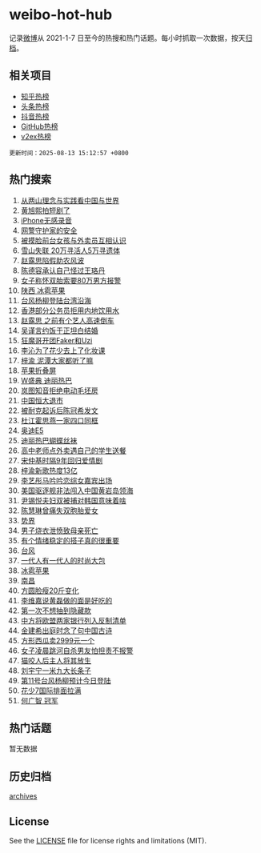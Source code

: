 # weibo-hot-hub

记录[微博](https://www.weibo.com)从 2021-1-7 日至今的热搜和热门话题。每小时抓取一次数据，按天[归档](archives)。

## 相关项目

- [知乎热榜](https://github.com/lonnyzhang423/zhihu-hot-hub)
- [头条热榜](https://github.com/lonnyzhang423/toutiao-hot-hub)
- [抖音热榜](https://github.com/lonnyzhang423/douyin-hot-hub)
- [GitHub热榜](https://github.com/lonnyzhang423/github-hot-hub)
- [v2ex热榜](https://github.com/lonnyzhang423/v2ex-hot-hub)


`更新时间：2025-08-13 15:12:57 +0800`

## 热门搜索

1. [从两山理念与实践看中国与世界](https://m.weibo.cn/search?containerid=100103type%3D1%26t%3D10%26q%3D%23%E4%BB%8E%E4%B8%A4%E5%B1%B1%E7%90%86%E5%BF%B5%E4%B8%8E%E5%AE%9E%E8%B7%B5%E7%9C%8B%E4%B8%AD%E5%9B%BD%E4%B8%8E%E4%B8%96%E7%95%8C%23&stream_entry_id=51&isnewpage=1&extparam=seat%3D1%26stream_entry_id%3D51%26c_type%3D51%26pos%3D0%26cate%3D10103%26filter_type%3Drealtimehot%26q%3D%2523%25E4%25BB%258E%25E4%25B8%25A4%25E5%25B1%25B1%25E7%2590%2586%25E5%25BF%25B5%25E4%25B8%258E%25E5%25AE%259E%25E8%25B7%25B5%25E7%259C%258B%25E4%25B8%25AD%25E5%259B%25BD%25E4%25B8%258E%25E4%25B8%2596%25E7%2595%258C%2523%26dgr%3D0%26display_time%3D1755069176%26pre_seqid%3D17550691763430542055106)
1. [黄旭熙拍短剧了](https://m.weibo.cn/search?containerid=100103type%3D1%26t%3D10%26q%3D%23%E9%BB%84%E6%97%AD%E7%86%99%E6%8B%8D%E7%9F%AD%E5%89%A7%E4%BA%86%23&stream_entry_id=31&isnewpage=1&extparam=seat%3D1%26stream_entry_id%3D31%26lcate%3D5001%26q%3D%2523%25E9%25BB%2584%25E6%2597%25AD%25E7%2586%2599%25E6%258B%258D%25E7%259F%25AD%25E5%2589%25A7%25E4%25BA%2586%2523%26realpos%3D1%26band_rank%3D1%26c_type%3D31%26pos%3D0%26cate%3D5001%26filter_type%3Drealtimehot%26flag%3D2%26dgr%3D0%26display_time%3D1755069176%26pre_seqid%3D17550691763430542055106)
1. [iPhone无感录音](https://m.weibo.cn/search?containerid=100103type%3D1%26t%3D10%26q%3DiPhone%E6%97%A0%E6%84%9F%E5%BD%95%E9%9F%B3&stream_entry_id=31&isnewpage=1&extparam=seat%3D1%26stream_entry_id%3D31%26lcate%3D5001%26q%3DiPhone%25E6%2597%25A0%25E6%2584%259F%25E5%25BD%2595%25E9%259F%25B3%26realpos%3D2%26band_rank%3D2%26c_type%3D31%26pos%3D1%26cate%3D5001%26filter_type%3Drealtimehot%26flag%3D0%26dgr%3D0%26display_time%3D1755069176%26pre_seqid%3D17550691763430542055106)
1. [网警守护家的安全](https://m.weibo.cn/search?containerid=100103type%3D1%26t%3D10%26q%3D%23%E7%BD%91%E8%AD%A6%E5%AE%88%E6%8A%A4%E5%AE%B6%E7%9A%84%E5%AE%89%E5%85%A8%23&stream_entry_id=31&isnewpage=1&extparam=seat%3D1%26stream_entry_id%3D31%26lcate%3D5001%26q%3D%2523%25E7%25BD%2591%25E8%25AD%25A6%25E5%25AE%2588%25E6%258A%25A4%25E5%25AE%25B6%25E7%259A%2584%25E5%25AE%2589%25E5%2585%25A8%2523%26realpos%3D3%26band_rank%3D3%26c_type%3D31%26pos%3D2%26cate%3D5001%26filter_type%3Drealtimehot%26flag%3D1%26dgr%3D0%26display_time%3D1755069176%26pre_seqid%3D17550691763430542055106)
1. [被摸脸前台女孩与外卖员互相认识](https://m.weibo.cn/search?containerid=100103type%3D1%26t%3D10%26q%3D%23%E8%A2%AB%E6%91%B8%E8%84%B8%E5%89%8D%E5%8F%B0%E5%A5%B3%E5%AD%A9%E4%B8%8E%E5%A4%96%E5%8D%96%E5%91%98%E4%BA%92%E7%9B%B8%E8%AE%A4%E8%AF%86%23&stream_entry_id=31&isnewpage=1&extparam=seat%3D1%26stream_entry_id%3D31%26lcate%3D5001%26q%3D%2523%25E8%25A2%25AB%25E6%2591%25B8%25E8%2584%25B8%25E5%2589%258D%25E5%258F%25B0%25E5%25A5%25B3%25E5%25AD%25A9%25E4%25B8%258E%25E5%25A4%2596%25E5%258D%2596%25E5%2591%2598%25E4%25BA%2592%25E7%259B%25B8%25E8%25AE%25A4%25E8%25AF%2586%2523%26realpos%3D4%26band_rank%3D4%26c_type%3D31%26pos%3D3%26cate%3D5001%26filter_type%3Drealtimehot%26flag%3D1%26dgr%3D0%26display_time%3D1755069176%26pre_seqid%3D17550691763430542055106)
1. [雪山失联 20万寻活人5万寻遗体](https://m.weibo.cn/search?containerid=100103type%3D1%26t%3D10%26q%3D%E9%9B%AA%E5%B1%B1%E5%A4%B1%E8%81%94+20%E4%B8%87%E5%AF%BB%E6%B4%BB%E4%BA%BA5%E4%B8%87%E5%AF%BB%E9%81%97%E4%BD%93&stream_entry_id=31&isnewpage=1&extparam=seat%3D1%26stream_entry_id%3D31%26lcate%3D5001%26q%3D%25E9%259B%25AA%25E5%25B1%25B1%25E5%25A4%25B1%25E8%2581%2594%252020%25E4%25B8%2587%25E5%25AF%25BB%25E6%25B4%25BB%25E4%25BA%25BA5%25E4%25B8%2587%25E5%25AF%25BB%25E9%2581%2597%25E4%25BD%2593%26realpos%3D5%26band_rank%3D5%26c_type%3D31%26pos%3D4%26cate%3D5001%26filter_type%3Drealtimehot%26flag%3D0%26dgr%3D0%26display_time%3D1755069176%26pre_seqid%3D17550691763430542055106)
1. [赵露思陷假助农风波](https://m.weibo.cn/search?containerid=100103type%3D1%26t%3D10%26q%3D%23%E8%B5%B5%E9%9C%B2%E6%80%9D%E9%99%B7%E5%81%87%E5%8A%A9%E5%86%9C%E9%A3%8E%E6%B3%A2%23&stream_entry_id=31&isnewpage=1&extparam=seat%3D1%26stream_entry_id%3D31%26lcate%3D5001%26q%3D%2523%25E8%25B5%25B5%25E9%259C%25B2%25E6%2580%259D%25E9%2599%25B7%25E5%2581%2587%25E5%258A%25A9%25E5%2586%259C%25E9%25A3%258E%25E6%25B3%25A2%2523%26realpos%3D6%26band_rank%3D6%26c_type%3D31%26pos%3D5%26cate%3D5001%26filter_type%3Drealtimehot%26flag%3D2%26dgr%3D0%26display_time%3D1755069176%26pre_seqid%3D17550691763430542055106)
1. [陈德容承认自己怪过王珞丹](https://m.weibo.cn/search?containerid=100103type%3D1%26t%3D10%26q%3D%E9%99%88%E5%BE%B7%E5%AE%B9%E6%89%BF%E8%AE%A4%E8%87%AA%E5%B7%B1%E6%80%AA%E8%BF%87%E7%8E%8B%E7%8F%9E%E4%B8%B9&stream_entry_id=31&isnewpage=1&extparam=seat%3D1%26stream_entry_id%3D31%26lcate%3D5001%26q%3D%25E9%2599%2588%25E5%25BE%25B7%25E5%25AE%25B9%25E6%2589%25BF%25E8%25AE%25A4%25E8%2587%25AA%25E5%25B7%25B1%25E6%2580%25AA%25E8%25BF%2587%25E7%258E%258B%25E7%258F%259E%25E4%25B8%25B9%26realpos%3D7%26band_rank%3D7%26c_type%3D31%26pos%3D6%26cate%3D5001%26filter_type%3Drealtimehot%26flag%3D1%26dgr%3D0%26display_time%3D1755069176%26pre_seqid%3D17550691763430542055106)
1. [女子称怀双胎索要80万男方报警](https://m.weibo.cn/search?containerid=100103type%3D1%26t%3D10%26q%3D%23%E5%A5%B3%E5%AD%90%E7%A7%B0%E6%80%80%E5%8F%8C%E8%83%8E%E7%B4%A2%E8%A6%8180%E4%B8%87%E7%94%B7%E6%96%B9%E6%8A%A5%E8%AD%A6%23&stream_entry_id=31&isnewpage=1&extparam=seat%3D1%26stream_entry_id%3D31%26lcate%3D5001%26q%3D%2523%25E5%25A5%25B3%25E5%25AD%2590%25E7%25A7%25B0%25E6%2580%2580%25E5%258F%258C%25E8%2583%258E%25E7%25B4%25A2%25E8%25A6%258180%25E4%25B8%2587%25E7%2594%25B7%25E6%2596%25B9%25E6%258A%25A5%25E8%25AD%25A6%2523%26realpos%3D8%26band_rank%3D8%26c_type%3D31%26pos%3D7%26cate%3D5001%26filter_type%3Drealtimehot%26flag%3D0%26dgr%3D0%26display_time%3D1755069176%26pre_seqid%3D17550691763430542055106)
1. [陕西 冰雹苹果](https://m.weibo.cn/search?containerid=100103type%3D1%26t%3D10%26q%3D%E9%99%95%E8%A5%BF+%E5%86%B0%E9%9B%B9%E8%8B%B9%E6%9E%9C&stream_entry_id=31&isnewpage=1&extparam=seat%3D1%26stream_entry_id%3D31%26lcate%3D5001%26q%3D%25E9%2599%2595%25E8%25A5%25BF%2520%25E5%2586%25B0%25E9%259B%25B9%25E8%258B%25B9%25E6%259E%259C%26realpos%3D9%26band_rank%3D9%26c_type%3D31%26pos%3D8%26cate%3D5001%26filter_type%3Drealtimehot%26flag%3D1%26dgr%3D0%26display_time%3D1755069176%26pre_seqid%3D17550691763430542055106)
1. [台风杨柳登陆台湾沿海](https://m.weibo.cn/search?containerid=100103type%3D1%26t%3D10%26q%3D%23%E5%8F%B0%E9%A3%8E%E6%9D%A8%E6%9F%B3%E7%99%BB%E9%99%86%E5%8F%B0%E6%B9%BE%E6%B2%BF%E6%B5%B7%23&stream_entry_id=31&isnewpage=1&extparam=seat%3D1%26stream_entry_id%3D31%26lcate%3D5001%26q%3D%2523%25E5%258F%25B0%25E9%25A3%258E%25E6%259D%25A8%25E6%259F%25B3%25E7%2599%25BB%25E9%2599%2586%25E5%258F%25B0%25E6%25B9%25BE%25E6%25B2%25BF%25E6%25B5%25B7%2523%26realpos%3D10%26band_rank%3D10%26c_type%3D31%26pos%3D9%26cate%3D5001%26filter_type%3Drealtimehot%26flag%3D1%26dgr%3D0%26display_time%3D1755069176%26pre_seqid%3D17550691763430542055106)
1. [香港部分公务员拒用内地饮用水](https://m.weibo.cn/search?containerid=100103type%3D1%26t%3D10%26q%3D%E9%A6%99%E6%B8%AF%E9%83%A8%E5%88%86%E5%85%AC%E5%8A%A1%E5%91%98%E6%8B%92%E7%94%A8%E5%86%85%E5%9C%B0%E9%A5%AE%E7%94%A8%E6%B0%B4&stream_entry_id=31&isnewpage=1&extparam=seat%3D1%26stream_entry_id%3D31%26lcate%3D5001%26q%3D%25E9%25A6%2599%25E6%25B8%25AF%25E9%2583%25A8%25E5%2588%2586%25E5%2585%25AC%25E5%258A%25A1%25E5%2591%2598%25E6%258B%2592%25E7%2594%25A8%25E5%2586%2585%25E5%259C%25B0%25E9%25A5%25AE%25E7%2594%25A8%25E6%25B0%25B4%26realpos%3D11%26band_rank%3D11%26c_type%3D31%26pos%3D10%26cate%3D5001%26filter_type%3Drealtimehot%26flag%3D1%26dgr%3D0%26display_time%3D1755069176%26pre_seqid%3D17550691763430542055106)
1. [赵露思 之前有个艺人高速倒车](https://m.weibo.cn/search?containerid=100103type%3D1%26t%3D10%26q%3D%E8%B5%B5%E9%9C%B2%E6%80%9D+%E4%B9%8B%E5%89%8D%E6%9C%89%E4%B8%AA%E8%89%BA%E4%BA%BA%E9%AB%98%E9%80%9F%E5%80%92%E8%BD%A6&stream_entry_id=31&isnewpage=1&extparam=seat%3D1%26stream_entry_id%3D31%26lcate%3D5001%26q%3D%25E8%25B5%25B5%25E9%259C%25B2%25E6%2580%259D%2520%25E4%25B9%258B%25E5%2589%258D%25E6%259C%2589%25E4%25B8%25AA%25E8%2589%25BA%25E4%25BA%25BA%25E9%25AB%2598%25E9%2580%259F%25E5%2580%2592%25E8%25BD%25A6%26realpos%3D12%26band_rank%3D12%26c_type%3D31%26pos%3D11%26cate%3D5001%26filter_type%3Drealtimehot%26flag%3D2%26dgr%3D0%26display_time%3D1755069176%26pre_seqid%3D17550691763430542055106)
1. [吴谨言约饭于正坦白结婚](https://m.weibo.cn/search?containerid=100103type%3D1%26t%3D10%26q%3D%E5%90%B4%E8%B0%A8%E8%A8%80%E7%BA%A6%E9%A5%AD%E4%BA%8E%E6%AD%A3%E5%9D%A6%E7%99%BD%E7%BB%93%E5%A9%9A&stream_entry_id=31&isnewpage=1&extparam=seat%3D1%26stream_entry_id%3D31%26lcate%3D5001%26q%3D%25E5%2590%25B4%25E8%25B0%25A8%25E8%25A8%2580%25E7%25BA%25A6%25E9%25A5%25AD%25E4%25BA%258E%25E6%25AD%25A3%25E5%259D%25A6%25E7%2599%25BD%25E7%25BB%2593%25E5%25A9%259A%26realpos%3D13%26band_rank%3D13%26c_type%3D31%26pos%3D12%26cate%3D5001%26filter_type%3Drealtimehot%26flag%3D2%26dgr%3D0%26display_time%3D1755069176%26pre_seqid%3D17550691763430542055106)
1. [狂魔哥开团Faker和Uzi](https://m.weibo.cn/search?containerid=100103type%3D1%26t%3D10%26q%3D%23%E7%8B%82%E9%AD%94%E5%93%A5%E5%BC%80%E5%9B%A2Faker%E5%92%8CUzi%23&stream_entry_id=31&isnewpage=1&extparam=seat%3D1%26stream_entry_id%3D31%26lcate%3D5001%26q%3D%2523%25E7%258B%2582%25E9%25AD%2594%25E5%2593%25A5%25E5%25BC%2580%25E5%259B%25A2Faker%25E5%2592%258CUzi%2523%26realpos%3D14%26band_rank%3D14%26c_type%3D31%26pos%3D13%26cate%3D5001%26filter_type%3Drealtimehot%26flag%3D1%26dgr%3D0%26display_time%3D1755069176%26pre_seqid%3D17550691763430542055106)
1. [李沁为了花少去上了化妆课](https://m.weibo.cn/search?containerid=100103type%3D1%26t%3D10%26q%3D%23%E6%9D%8E%E6%B2%81%E4%B8%BA%E4%BA%86%E8%8A%B1%E5%B0%91%E5%8E%BB%E4%B8%8A%E4%BA%86%E5%8C%96%E5%A6%86%E8%AF%BE%23&stream_entry_id=31&isnewpage=1&extparam=seat%3D1%26stream_entry_id%3D31%26lcate%3D5001%26q%3D%2523%25E6%259D%258E%25E6%25B2%2581%25E4%25B8%25BA%25E4%25BA%2586%25E8%258A%25B1%25E5%25B0%2591%25E5%258E%25BB%25E4%25B8%258A%25E4%25BA%2586%25E5%258C%2596%25E5%25A6%2586%25E8%25AF%25BE%2523%26realpos%3D15%26band_rank%3D15%26c_type%3D31%26pos%3D14%26cate%3D5001%26filter_type%3Drealtimehot%26flag%3D0%26dgr%3D0%26display_time%3D1755069176%26pre_seqid%3D17550691763430542055106)
1. [梓渝 泥潭大家都听了嘛](https://m.weibo.cn/search?containerid=100103type%3D1%26t%3D10%26q%3D%E6%A2%93%E6%B8%9D+%E6%B3%A5%E6%BD%AD%E5%A4%A7%E5%AE%B6%E9%83%BD%E5%90%AC%E4%BA%86%E5%98%9B&stream_entry_id=31&isnewpage=1&extparam=seat%3D1%26stream_entry_id%3D31%26lcate%3D5001%26q%3D%25E6%25A2%2593%25E6%25B8%259D%2520%25E6%25B3%25A5%25E6%25BD%25AD%25E5%25A4%25A7%25E5%25AE%25B6%25E9%2583%25BD%25E5%2590%25AC%25E4%25BA%2586%25E5%2598%259B%26realpos%3D16%26band_rank%3D16%26c_type%3D31%26pos%3D15%26cate%3D5001%26filter_type%3Drealtimehot%26flag%3D0%26dgr%3D0%26display_time%3D1755069176%26pre_seqid%3D17550691763430542055106)
1. [苹果折叠屏](https://m.weibo.cn/search?containerid=100103type%3D1%26t%3D10%26q%3D%E8%8B%B9%E6%9E%9C%E6%8A%98%E5%8F%A0%E5%B1%8F&stream_entry_id=31&isnewpage=1&extparam=seat%3D1%26stream_entry_id%3D31%26lcate%3D5001%26q%3D%25E8%258B%25B9%25E6%259E%259C%25E6%258A%2598%25E5%258F%25A0%25E5%25B1%258F%26realpos%3D17%26band_rank%3D17%26c_type%3D31%26pos%3D16%26cate%3D5001%26filter_type%3Drealtimehot%26flag%3D0%26dgr%3D0%26display_time%3D1755069176%26pre_seqid%3D17550691763430542055106)
1. [W盛典 迪丽热巴](https://m.weibo.cn/search?containerid=100103type%3D1%26t%3D10%26q%3DW%E7%9B%9B%E5%85%B8+%E8%BF%AA%E4%B8%BD%E7%83%AD%E5%B7%B4&stream_entry_id=31&isnewpage=1&extparam=seat%3D1%26stream_entry_id%3D31%26lcate%3D5001%26q%3DW%25E7%259B%259B%25E5%2585%25B8%2520%25E8%25BF%25AA%25E4%25B8%25BD%25E7%2583%25AD%25E5%25B7%25B4%26realpos%3D18%26band_rank%3D18%26c_type%3D31%26pos%3D17%26cate%3D5001%26filter_type%3Drealtimehot%26flag%3D0%26dgr%3D0%26display_time%3D1755069176%26pre_seqid%3D17550691763430542055106)
1. [岚图知音拒绝电动毛坯房](https://m.weibo.cn/search?containerid=100103type%3D1%26t%3D10%26q%3D%23%E5%B2%9A%E5%9B%BE%E7%9F%A5%E9%9F%B3%E6%8B%92%E7%BB%9D%E7%94%B5%E5%8A%A8%E6%AF%9B%E5%9D%AF%E6%88%BF%23&stream_entry_id=31&isnewpage=1&extparam=seat%3D1%26stream_entry_id%3D31%26lcate%3D5001%26q%3D%2523%25E5%25B2%259A%25E5%259B%25BE%25E7%259F%25A5%25E9%259F%25B3%25E6%258B%2592%25E7%25BB%259D%25E7%2594%25B5%25E5%258A%25A8%25E6%25AF%259B%25E5%259D%25AF%25E6%2588%25BF%2523%26realpos%3D19%26band_rank%3D19%26c_type%3D31%26pos%3D18%26cate%3D5001%26filter_type%3Drealtimehot%26flag%3D1%26dgr%3D0%26display_time%3D1755069176%26pre_seqid%3D17550691763430542055106)
1. [中国恒大退市](https://m.weibo.cn/search?containerid=100103type%3D1%26t%3D10%26q%3D%23%E4%B8%AD%E5%9B%BD%E6%81%92%E5%A4%A7%E9%80%80%E5%B8%82%23&stream_entry_id=31&isnewpage=1&extparam=seat%3D1%26stream_entry_id%3D31%26lcate%3D5001%26q%3D%2523%25E4%25B8%25AD%25E5%259B%25BD%25E6%2581%2592%25E5%25A4%25A7%25E9%2580%2580%25E5%25B8%2582%2523%26realpos%3D20%26band_rank%3D20%26c_type%3D31%26pos%3D19%26cate%3D5001%26filter_type%3Drealtimehot%26flag%3D1%26dgr%3D0%26display_time%3D1755069176%26pre_seqid%3D17550691763430542055106)
1. [被耐克起诉后陈冠希发文](https://m.weibo.cn/search?containerid=100103type%3D1%26t%3D10%26q%3D%23%E8%A2%AB%E8%80%90%E5%85%8B%E8%B5%B7%E8%AF%89%E5%90%8E%E9%99%88%E5%86%A0%E5%B8%8C%E5%8F%91%E6%96%87%23&stream_entry_id=31&isnewpage=1&extparam=seat%3D1%26stream_entry_id%3D31%26lcate%3D5001%26q%3D%2523%25E8%25A2%25AB%25E8%2580%2590%25E5%2585%258B%25E8%25B5%25B7%25E8%25AF%2589%25E5%2590%258E%25E9%2599%2588%25E5%2586%25A0%25E5%25B8%258C%25E5%258F%2591%25E6%2596%2587%2523%26realpos%3D21%26band_rank%3D21%26c_type%3D31%26pos%3D20%26cate%3D5001%26filter_type%3Drealtimehot%26flag%3D1%26dgr%3D0%26display_time%3D1755069176%26pre_seqid%3D17550691763430542055106)
1. [杜江霍思燕一家四口同框](https://m.weibo.cn/search?containerid=100103type%3D1%26t%3D10%26q%3D%23%E6%9D%9C%E6%B1%9F%E9%9C%8D%E6%80%9D%E7%87%95%E4%B8%80%E5%AE%B6%E5%9B%9B%E5%8F%A3%E5%90%8C%E6%A1%86%23&stream_entry_id=31&isnewpage=1&extparam=seat%3D1%26stream_entry_id%3D31%26lcate%3D5001%26q%3D%2523%25E6%259D%259C%25E6%25B1%259F%25E9%259C%258D%25E6%2580%259D%25E7%2587%2595%25E4%25B8%2580%25E5%25AE%25B6%25E5%259B%259B%25E5%258F%25A3%25E5%2590%258C%25E6%25A1%2586%2523%26realpos%3D22%26band_rank%3D22%26c_type%3D31%26pos%3D21%26cate%3D5001%26filter_type%3Drealtimehot%26flag%3D2%26dgr%3D0%26display_time%3D1755069176%26pre_seqid%3D17550691763430542055106)
1. [奥迪E5](https://m.weibo.cn/search?containerid=100103type%3D1%26t%3D10%26q%3D%23%E5%A5%A5%E8%BF%AAE5%23&stream_entry_id=31&isnewpage=1&extparam=seat%3D1%26stream_entry_id%3D31%26lcate%3D5001%26q%3D%2523%25E5%25A5%25A5%25E8%25BF%25AAE5%2523%26realpos%3D23%26band_rank%3D23%26c_type%3D31%26pos%3D22%26cate%3D5001%26filter_type%3Drealtimehot%26flag%3D1%26dgr%3D0%26display_time%3D1755069176%26pre_seqid%3D17550691763430542055106)
1. [迪丽热巴蝴蝶丝袜](https://m.weibo.cn/search?containerid=100103type%3D1%26t%3D10%26q%3D%23%E8%BF%AA%E4%B8%BD%E7%83%AD%E5%B7%B4%E8%9D%B4%E8%9D%B6%E4%B8%9D%E8%A2%9C%23&stream_entry_id=31&isnewpage=1&extparam=seat%3D1%26stream_entry_id%3D31%26lcate%3D5001%26q%3D%2523%25E8%25BF%25AA%25E4%25B8%25BD%25E7%2583%25AD%25E5%25B7%25B4%25E8%259D%25B4%25E8%259D%25B6%25E4%25B8%259D%25E8%25A2%259C%2523%26realpos%3D24%26band_rank%3D24%26c_type%3D31%26pos%3D23%26cate%3D5001%26filter_type%3Drealtimehot%26flag%3D1%26dgr%3D0%26display_time%3D1755069176%26pre_seqid%3D17550691763430542055106)
1. [高中老师点外卖遇自己的学生送餐](https://m.weibo.cn/search?containerid=100103type%3D1%26t%3D10%26q%3D%23%E9%AB%98%E4%B8%AD%E8%80%81%E5%B8%88%E7%82%B9%E5%A4%96%E5%8D%96%E9%81%87%E8%87%AA%E5%B7%B1%E7%9A%84%E5%AD%A6%E7%94%9F%E9%80%81%E9%A4%90%23&stream_entry_id=31&isnewpage=1&extparam=seat%3D1%26stream_entry_id%3D31%26lcate%3D5001%26q%3D%2523%25E9%25AB%2598%25E4%25B8%25AD%25E8%2580%2581%25E5%25B8%2588%25E7%2582%25B9%25E5%25A4%2596%25E5%258D%2596%25E9%2581%2587%25E8%2587%25AA%25E5%25B7%25B1%25E7%259A%2584%25E5%25AD%25A6%25E7%2594%259F%25E9%2580%2581%25E9%25A4%2590%2523%26realpos%3D25%26band_rank%3D25%26c_type%3D31%26pos%3D24%26cate%3D5001%26filter_type%3Drealtimehot%26flag%3D1%26dgr%3D0%26display_time%3D1755069176%26pre_seqid%3D17550691763430542055106)
1. [宋仲基时隔9年回归爱情剧](https://m.weibo.cn/search?containerid=100103type%3D1%26t%3D10%26q%3D%23%E5%AE%8B%E4%BB%B2%E5%9F%BA%E6%97%B6%E9%9A%949%E5%B9%B4%E5%9B%9E%E5%BD%92%E7%88%B1%E6%83%85%E5%89%A7%23&stream_entry_id=31&isnewpage=1&extparam=seat%3D1%26stream_entry_id%3D31%26lcate%3D5001%26q%3D%2523%25E5%25AE%258B%25E4%25BB%25B2%25E5%259F%25BA%25E6%2597%25B6%25E9%259A%25949%25E5%25B9%25B4%25E5%259B%259E%25E5%25BD%2592%25E7%2588%25B1%25E6%2583%2585%25E5%2589%25A7%2523%26realpos%3D26%26band_rank%3D26%26c_type%3D31%26pos%3D25%26cate%3D5001%26filter_type%3Drealtimehot%26flag%3D0%26dgr%3D0%26display_time%3D1755069176%26pre_seqid%3D17550691763430542055106)
1. [梓渝新歌热度13亿](https://m.weibo.cn/search?containerid=100103type%3D1%26t%3D10%26q%3D%23%E6%A2%93%E6%B8%9D%E6%96%B0%E6%AD%8C%E7%83%AD%E5%BA%A613%E4%BA%BF%23&stream_entry_id=31&isnewpage=1&extparam=seat%3D1%26stream_entry_id%3D31%26lcate%3D5001%26q%3D%2523%25E6%25A2%2593%25E6%25B8%259D%25E6%2596%25B0%25E6%25AD%258C%25E7%2583%25AD%25E5%25BA%25A613%25E4%25BA%25BF%2523%26realpos%3D27%26band_rank%3D27%26c_type%3D31%26pos%3D26%26cate%3D5001%26filter_type%3Drealtimehot%26flag%3D1%26dgr%3D0%26display_time%3D1755069176%26pre_seqid%3D17550691763430542055106)
1. [李艺彤马吟吟恋综女嘉宾出场](https://m.weibo.cn/search?containerid=100103type%3D1%26t%3D10%26q%3D%E6%9D%8E%E8%89%BA%E5%BD%A4%E9%A9%AC%E5%90%9F%E5%90%9F%E6%81%8B%E7%BB%BC%E5%A5%B3%E5%98%89%E5%AE%BE%E5%87%BA%E5%9C%BA&stream_entry_id=31&isnewpage=1&extparam=seat%3D1%26stream_entry_id%3D31%26lcate%3D5001%26q%3D%25E6%259D%258E%25E8%2589%25BA%25E5%25BD%25A4%25E9%25A9%25AC%25E5%2590%259F%25E5%2590%259F%25E6%2581%258B%25E7%25BB%25BC%25E5%25A5%25B3%25E5%2598%2589%25E5%25AE%25BE%25E5%2587%25BA%25E5%259C%25BA%26realpos%3D28%26band_rank%3D28%26c_type%3D31%26pos%3D27%26cate%3D5001%26filter_type%3Drealtimehot%26flag%3D1%26dgr%3D0%26display_time%3D1755069176%26pre_seqid%3D17550691763430542055106)
1. [美国驱逐舰非法闯入中国黄岩岛领海](https://m.weibo.cn/search?containerid=100103type%3D1%26t%3D10%26q%3D%23%E7%BE%8E%E5%9B%BD%E9%A9%B1%E9%80%90%E8%88%B0%E9%9D%9E%E6%B3%95%E9%97%AF%E5%85%A5%E4%B8%AD%E5%9B%BD%E9%BB%84%E5%B2%A9%E5%B2%9B%E9%A2%86%E6%B5%B7%23&stream_entry_id=31&isnewpage=1&extparam=seat%3D1%26stream_entry_id%3D31%26lcate%3D5001%26q%3D%2523%25E7%25BE%258E%25E5%259B%25BD%25E9%25A9%25B1%25E9%2580%2590%25E8%2588%25B0%25E9%259D%259E%25E6%25B3%2595%25E9%2597%25AF%25E5%2585%25A5%25E4%25B8%25AD%25E5%259B%25BD%25E9%25BB%2584%25E5%25B2%25A9%25E5%25B2%259B%25E9%25A2%2586%25E6%25B5%25B7%2523%26realpos%3D29%26band_rank%3D29%26c_type%3D31%26pos%3D28%26cate%3D5001%26filter_type%3Drealtimehot%26flag%3D0%26dgr%3D0%26display_time%3D1755069176%26pre_seqid%3D17550691763430542055106)
1. [尹锡悦夫妇双被捕对韩国意味着啥](https://m.weibo.cn/search?containerid=100103type%3D1%26t%3D10%26q%3D%23%E5%B0%B9%E9%94%A1%E6%82%A6%E5%A4%AB%E5%A6%87%E5%8F%8C%E8%A2%AB%E6%8D%95%E5%AF%B9%E9%9F%A9%E5%9B%BD%E6%84%8F%E5%91%B3%E7%9D%80%E5%95%A5%23&stream_entry_id=31&isnewpage=1&extparam=seat%3D1%26stream_entry_id%3D31%26lcate%3D5001%26q%3D%2523%25E5%25B0%25B9%25E9%2594%25A1%25E6%2582%25A6%25E5%25A4%25AB%25E5%25A6%2587%25E5%258F%258C%25E8%25A2%25AB%25E6%258D%2595%25E5%25AF%25B9%25E9%259F%25A9%25E5%259B%25BD%25E6%2584%258F%25E5%2591%25B3%25E7%259D%2580%25E5%2595%25A5%2523%26realpos%3D30%26band_rank%3D30%26c_type%3D31%26pos%3D29%26cate%3D5001%26filter_type%3Drealtimehot%26flag%3D1%26dgr%3D0%26display_time%3D1755069176%26pre_seqid%3D17550691763430542055106)
1. [陈慧琳曾痛失双胞胎爱女](https://m.weibo.cn/search?containerid=100103type%3D1%26t%3D10%26q%3D%23%E9%99%88%E6%85%A7%E7%90%B3%E6%9B%BE%E7%97%9B%E5%A4%B1%E5%8F%8C%E8%83%9E%E8%83%8E%E7%88%B1%E5%A5%B3%23&stream_entry_id=31&isnewpage=1&extparam=seat%3D1%26stream_entry_id%3D31%26lcate%3D5001%26q%3D%2523%25E9%2599%2588%25E6%2585%25A7%25E7%2590%25B3%25E6%259B%25BE%25E7%2597%259B%25E5%25A4%25B1%25E5%258F%258C%25E8%2583%259E%25E8%2583%258E%25E7%2588%25B1%25E5%25A5%25B3%2523%26realpos%3D31%26band_rank%3D31%26c_type%3D31%26pos%3D30%26cate%3D5001%26filter_type%3Drealtimehot%26flag%3D1%26dgr%3D0%26display_time%3D1755069176%26pre_seqid%3D17550691763430542055106)
1. [势界](https://m.weibo.cn/search?containerid=100103type%3D1%26t%3D10%26q%3D%E5%8A%BF%E7%95%8C&stream_entry_id=31&isnewpage=1&extparam=seat%3D1%26stream_entry_id%3D31%26lcate%3D5001%26q%3D%25E5%258A%25BF%25E7%2595%258C%26realpos%3D32%26band_rank%3D32%26c_type%3D31%26pos%3D31%26cate%3D5001%26filter_type%3Drealtimehot%26flag%3D1%26dgr%3D0%26display_time%3D1755069176%26pre_seqid%3D17550691763430542055106)
1. [男子烧衣泄愤致母亲死亡](https://m.weibo.cn/search?containerid=100103type%3D1%26t%3D10%26q%3D%23%E7%94%B7%E5%AD%90%E7%83%A7%E8%A1%A3%E6%B3%84%E6%84%A4%E8%87%B4%E6%AF%8D%E4%BA%B2%E6%AD%BB%E4%BA%A1%23&stream_entry_id=31&isnewpage=1&extparam=seat%3D1%26stream_entry_id%3D31%26lcate%3D5001%26q%3D%2523%25E7%2594%25B7%25E5%25AD%2590%25E7%2583%25A7%25E8%25A1%25A3%25E6%25B3%2584%25E6%2584%25A4%25E8%2587%25B4%25E6%25AF%258D%25E4%25BA%25B2%25E6%25AD%25BB%25E4%25BA%25A1%2523%26realpos%3D33%26band_rank%3D33%26c_type%3D31%26pos%3D32%26cate%3D5001%26filter_type%3Drealtimehot%26flag%3D0%26dgr%3D0%26display_time%3D1755069176%26pre_seqid%3D17550691763430542055106)
1. [有个情绪稳定的搭子真的很重要](https://m.weibo.cn/search?containerid=100103type%3D1%26t%3D10%26q%3D%E6%9C%89%E4%B8%AA%E6%83%85%E7%BB%AA%E7%A8%B3%E5%AE%9A%E7%9A%84%E6%90%AD%E5%AD%90%E7%9C%9F%E7%9A%84%E5%BE%88%E9%87%8D%E8%A6%81&stream_entry_id=31&isnewpage=1&extparam=seat%3D1%26stream_entry_id%3D31%26lcate%3D5001%26q%3D%25E6%259C%2589%25E4%25B8%25AA%25E6%2583%2585%25E7%25BB%25AA%25E7%25A8%25B3%25E5%25AE%259A%25E7%259A%2584%25E6%2590%25AD%25E5%25AD%2590%25E7%259C%259F%25E7%259A%2584%25E5%25BE%2588%25E9%2587%258D%25E8%25A6%2581%26realpos%3D34%26band_rank%3D34%26c_type%3D31%26pos%3D33%26cate%3D5001%26filter_type%3Drealtimehot%26flag%3D1%26dgr%3D0%26display_time%3D1755069176%26pre_seqid%3D17550691763430542055106)
1. [台风](https://m.weibo.cn/search?containerid=100103type%3D1%26t%3D10%26q%3D%E5%8F%B0%E9%A3%8E&stream_entry_id=31&isnewpage=1&extparam=seat%3D1%26stream_entry_id%3D31%26lcate%3D5001%26q%3D%25E5%258F%25B0%25E9%25A3%258E%26realpos%3D35%26band_rank%3D35%26c_type%3D31%26pos%3D34%26cate%3D5001%26filter_type%3Drealtimehot%26flag%3D1%26dgr%3D0%26display_time%3D1755069176%26pre_seqid%3D17550691763430542055106)
1. [一代人有一代人的时尚大包](https://m.weibo.cn/search?containerid=100103type%3D1%26t%3D10%26q%3D%E4%B8%80%E4%BB%A3%E4%BA%BA%E6%9C%89%E4%B8%80%E4%BB%A3%E4%BA%BA%E7%9A%84%E6%97%B6%E5%B0%9A%E5%A4%A7%E5%8C%85&stream_entry_id=31&isnewpage=1&extparam=seat%3D1%26stream_entry_id%3D31%26lcate%3D5001%26q%3D%25E4%25B8%2580%25E4%25BB%25A3%25E4%25BA%25BA%25E6%259C%2589%25E4%25B8%2580%25E4%25BB%25A3%25E4%25BA%25BA%25E7%259A%2584%25E6%2597%25B6%25E5%25B0%259A%25E5%25A4%25A7%25E5%258C%2585%26realpos%3D36%26band_rank%3D36%26c_type%3D31%26pos%3D35%26cate%3D5001%26filter_type%3Drealtimehot%26flag%3D1%26dgr%3D0%26display_time%3D1755069176%26pre_seqid%3D17550691763430542055106)
1. [冰雹苹果](https://m.weibo.cn/search?containerid=100103type%3D1%26t%3D10%26q%3D%E5%86%B0%E9%9B%B9%E8%8B%B9%E6%9E%9C&stream_entry_id=31&isnewpage=1&extparam=seat%3D1%26stream_entry_id%3D31%26lcate%3D5001%26q%3D%25E5%2586%25B0%25E9%259B%25B9%25E8%258B%25B9%25E6%259E%259C%26realpos%3D37%26band_rank%3D37%26c_type%3D31%26pos%3D36%26cate%3D5001%26filter_type%3Drealtimehot%26flag%3D1%26dgr%3D0%26display_time%3D1755069176%26pre_seqid%3D17550691763430542055106)
1. [南昌](https://m.weibo.cn/search?containerid=100103type%3D1%26t%3D10%26q%3D%E5%8D%97%E6%98%8C&stream_entry_id=31&isnewpage=1&extparam=seat%3D1%26stream_entry_id%3D31%26lcate%3D5001%26q%3D%25E5%258D%2597%25E6%2598%258C%26realpos%3D38%26band_rank%3D38%26c_type%3D31%26pos%3D37%26cate%3D5001%26filter_type%3Drealtimehot%26flag%3D1%26dgr%3D0%26display_time%3D1755069176%26pre_seqid%3D17550691763430542055106)
1. [方圆脸瘦20斤变化](https://m.weibo.cn/search?containerid=100103type%3D1%26t%3D10%26q%3D%E6%96%B9%E5%9C%86%E8%84%B8%E7%98%A620%E6%96%A4%E5%8F%98%E5%8C%96&stream_entry_id=31&isnewpage=1&extparam=seat%3D1%26stream_entry_id%3D31%26lcate%3D5001%26q%3D%25E6%2596%25B9%25E5%259C%2586%25E8%2584%25B8%25E7%2598%25A620%25E6%2596%25A4%25E5%258F%2598%25E5%258C%2596%26realpos%3D39%26band_rank%3D39%26c_type%3D31%26pos%3D38%26cate%3D5001%26filter_type%3Drealtimehot%26flag%3D0%26dgr%3D0%26display_time%3D1755069176%26pre_seqid%3D17550691763430542055106)
1. [李维嘉说黄磊做的面是好吃的](https://m.weibo.cn/search?containerid=100103type%3D1%26t%3D10%26q%3D%23%E6%9D%8E%E7%BB%B4%E5%98%89%E8%AF%B4%E9%BB%84%E7%A3%8A%E5%81%9A%E7%9A%84%E9%9D%A2%E6%98%AF%E5%A5%BD%E5%90%83%E7%9A%84%23&stream_entry_id=31&isnewpage=1&extparam=seat%3D1%26stream_entry_id%3D31%26lcate%3D5001%26q%3D%2523%25E6%259D%258E%25E7%25BB%25B4%25E5%2598%2589%25E8%25AF%25B4%25E9%25BB%2584%25E7%25A3%258A%25E5%2581%259A%25E7%259A%2584%25E9%259D%25A2%25E6%2598%25AF%25E5%25A5%25BD%25E5%2590%2583%25E7%259A%2584%2523%26realpos%3D40%26band_rank%3D40%26c_type%3D31%26pos%3D39%26cate%3D5001%26filter_type%3Drealtimehot%26flag%3D1%26dgr%3D0%26display_time%3D1755069176%26pre_seqid%3D17550691763430542055106)
1. [第一次不想抽到隐藏款](https://m.weibo.cn/search?containerid=100103type%3D1%26t%3D10%26q%3D%E7%AC%AC%E4%B8%80%E6%AC%A1%E4%B8%8D%E6%83%B3%E6%8A%BD%E5%88%B0%E9%9A%90%E8%97%8F%E6%AC%BE&stream_entry_id=31&isnewpage=1&extparam=seat%3D1%26stream_entry_id%3D31%26lcate%3D5001%26q%3D%25E7%25AC%25AC%25E4%25B8%2580%25E6%25AC%25A1%25E4%25B8%258D%25E6%2583%25B3%25E6%258A%25BD%25E5%2588%25B0%25E9%259A%2590%25E8%2597%258F%25E6%25AC%25BE%26realpos%3D41%26band_rank%3D41%26c_type%3D31%26pos%3D40%26cate%3D5001%26filter_type%3Drealtimehot%26flag%3D0%26dgr%3D0%26display_time%3D1755069176%26pre_seqid%3D17550691763430542055106)
1. [中方将欧盟两家银行列入反制清单](https://m.weibo.cn/search?containerid=100103type%3D1%26t%3D10%26q%3D%23%E4%B8%AD%E6%96%B9%E5%B0%86%E6%AC%A7%E7%9B%9F%E4%B8%A4%E5%AE%B6%E9%93%B6%E8%A1%8C%E5%88%97%E5%85%A5%E5%8F%8D%E5%88%B6%E6%B8%85%E5%8D%95%23&stream_entry_id=31&isnewpage=1&extparam=seat%3D1%26stream_entry_id%3D31%26lcate%3D5001%26q%3D%2523%25E4%25B8%25AD%25E6%2596%25B9%25E5%25B0%2586%25E6%25AC%25A7%25E7%259B%259F%25E4%25B8%25A4%25E5%25AE%25B6%25E9%2593%25B6%25E8%25A1%258C%25E5%2588%2597%25E5%2585%25A5%25E5%258F%258D%25E5%2588%25B6%25E6%25B8%2585%25E5%258D%2595%2523%26realpos%3D42%26band_rank%3D42%26c_type%3D31%26pos%3D41%26cate%3D5001%26filter_type%3Drealtimehot%26flag%3D1%26dgr%3D0%26display_time%3D1755069176%26pre_seqid%3D17550691763430542055106)
1. [金建希出庭时念了句中国古诗](https://m.weibo.cn/search?containerid=100103type%3D1%26t%3D10%26q%3D%23%E9%87%91%E5%BB%BA%E5%B8%8C%E5%87%BA%E5%BA%AD%E6%97%B6%E5%BF%B5%E4%BA%86%E5%8F%A5%E4%B8%AD%E5%9B%BD%E5%8F%A4%E8%AF%97%23&stream_entry_id=31&isnewpage=1&extparam=seat%3D1%26stream_entry_id%3D31%26lcate%3D5001%26q%3D%2523%25E9%2587%2591%25E5%25BB%25BA%25E5%25B8%258C%25E5%2587%25BA%25E5%25BA%25AD%25E6%2597%25B6%25E5%25BF%25B5%25E4%25BA%2586%25E5%258F%25A5%25E4%25B8%25AD%25E5%259B%25BD%25E5%258F%25A4%25E8%25AF%2597%2523%26realpos%3D43%26band_rank%3D43%26c_type%3D31%26pos%3D42%26cate%3D5001%26filter_type%3Drealtimehot%26flag%3D0%26dgr%3D0%26display_time%3D1755069176%26pre_seqid%3D17550691763430542055106)
1. [方形西瓜卖2999元一个](https://m.weibo.cn/search?containerid=100103type%3D1%26t%3D10%26q%3D%23%E6%96%B9%E5%BD%A2%E8%A5%BF%E7%93%9C%E5%8D%962999%E5%85%83%E4%B8%80%E4%B8%AA%23&stream_entry_id=31&isnewpage=1&extparam=seat%3D1%26stream_entry_id%3D31%26lcate%3D5001%26q%3D%2523%25E6%2596%25B9%25E5%25BD%25A2%25E8%25A5%25BF%25E7%2593%259C%25E5%258D%25962999%25E5%2585%2583%25E4%25B8%2580%25E4%25B8%25AA%2523%26realpos%3D44%26band_rank%3D44%26c_type%3D31%26pos%3D43%26cate%3D5001%26filter_type%3Drealtimehot%26flag%3D1%26dgr%3D0%26display_time%3D1755069176%26pre_seqid%3D17550691763430542055106)
1. [女子凌晨跳河自杀男友怕担责不报警](https://m.weibo.cn/search?containerid=100103type%3D1%26t%3D10%26q%3D%23%E5%A5%B3%E5%AD%90%E5%87%8C%E6%99%A8%E8%B7%B3%E6%B2%B3%E8%87%AA%E6%9D%80%E7%94%B7%E5%8F%8B%E6%80%95%E6%8B%85%E8%B4%A3%E4%B8%8D%E6%8A%A5%E8%AD%A6%23&stream_entry_id=31&isnewpage=1&extparam=seat%3D1%26stream_entry_id%3D31%26lcate%3D5001%26q%3D%2523%25E5%25A5%25B3%25E5%25AD%2590%25E5%2587%258C%25E6%2599%25A8%25E8%25B7%25B3%25E6%25B2%25B3%25E8%2587%25AA%25E6%259D%2580%25E7%2594%25B7%25E5%258F%258B%25E6%2580%2595%25E6%258B%2585%25E8%25B4%25A3%25E4%25B8%258D%25E6%258A%25A5%25E8%25AD%25A6%2523%26realpos%3D45%26band_rank%3D45%26c_type%3D31%26pos%3D44%26cate%3D5001%26filter_type%3Drealtimehot%26flag%3D1%26dgr%3D0%26display_time%3D1755069176%26pre_seqid%3D17550691763430542055106)
1. [猫咬人后主人将其放生](https://m.weibo.cn/search?containerid=100103type%3D1%26t%3D10%26q%3D%23%E7%8C%AB%E5%92%AC%E4%BA%BA%E5%90%8E%E4%B8%BB%E4%BA%BA%E5%B0%86%E5%85%B6%E6%94%BE%E7%94%9F%23&stream_entry_id=31&isnewpage=1&extparam=seat%3D1%26stream_entry_id%3D31%26lcate%3D5001%26q%3D%2523%25E7%258C%25AB%25E5%2592%25AC%25E4%25BA%25BA%25E5%2590%258E%25E4%25B8%25BB%25E4%25BA%25BA%25E5%25B0%2586%25E5%2585%25B6%25E6%2594%25BE%25E7%2594%259F%2523%26realpos%3D46%26band_rank%3D46%26c_type%3D31%26pos%3D45%26cate%3D5001%26filter_type%3Drealtimehot%26flag%3D1%26dgr%3D0%26display_time%3D1755069176%26pre_seqid%3D17550691763430542055106)
1. [刘宇宁一米九大长条子](https://m.weibo.cn/search?containerid=100103type%3D1%26t%3D10%26q%3D%E5%88%98%E5%AE%87%E5%AE%81%E4%B8%80%E7%B1%B3%E4%B9%9D%E5%A4%A7%E9%95%BF%E6%9D%A1%E5%AD%90&stream_entry_id=31&isnewpage=1&extparam=seat%3D1%26stream_entry_id%3D31%26lcate%3D5001%26q%3D%25E5%2588%2598%25E5%25AE%2587%25E5%25AE%2581%25E4%25B8%2580%25E7%25B1%25B3%25E4%25B9%259D%25E5%25A4%25A7%25E9%2595%25BF%25E6%259D%25A1%25E5%25AD%2590%26realpos%3D47%26band_rank%3D47%26c_type%3D31%26pos%3D46%26cate%3D5001%26filter_type%3Drealtimehot%26flag%3D1%26dgr%3D0%26display_time%3D1755069176%26pre_seqid%3D17550691763430542055106)
1. [第11号台风杨柳预计今日登陆](https://m.weibo.cn/search?containerid=100103type%3D1%26t%3D10%26q%3D%23%E7%AC%AC11%E5%8F%B7%E5%8F%B0%E9%A3%8E%E6%9D%A8%E6%9F%B3%E9%A2%84%E8%AE%A1%E4%BB%8A%E6%97%A5%E7%99%BB%E9%99%86%23&stream_entry_id=31&isnewpage=1&extparam=seat%3D1%26stream_entry_id%3D31%26lcate%3D5001%26q%3D%2523%25E7%25AC%25AC11%25E5%258F%25B7%25E5%258F%25B0%25E9%25A3%258E%25E6%259D%25A8%25E6%259F%25B3%25E9%25A2%2584%25E8%25AE%25A1%25E4%25BB%258A%25E6%2597%25A5%25E7%2599%25BB%25E9%2599%2586%2523%26realpos%3D48%26band_rank%3D48%26c_type%3D31%26pos%3D47%26cate%3D5001%26filter_type%3Drealtimehot%26flag%3D0%26dgr%3D0%26display_time%3D1755069176%26pre_seqid%3D17550691763430542055106)
1. [花少7国际排面拉满](https://m.weibo.cn/search?containerid=100103type%3D1%26t%3D10%26q%3D%E8%8A%B1%E5%B0%917%E5%9B%BD%E9%99%85%E6%8E%92%E9%9D%A2%E6%8B%89%E6%BB%A1&stream_entry_id=31&isnewpage=1&extparam=seat%3D1%26stream_entry_id%3D31%26lcate%3D5001%26q%3D%25E8%258A%25B1%25E5%25B0%25917%25E5%259B%25BD%25E9%2599%2585%25E6%258E%2592%25E9%259D%25A2%25E6%258B%2589%25E6%25BB%25A1%26realpos%3D49%26band_rank%3D49%26c_type%3D31%26pos%3D48%26cate%3D5001%26filter_type%3Drealtimehot%26flag%3D1%26dgr%3D0%26display_time%3D1755069176%26pre_seqid%3D17550691763430542055106)
1. [何广智 冠军](https://m.weibo.cn/search?containerid=100103type%3D1%26t%3D10%26q%3D%E4%BD%95%E5%B9%BF%E6%99%BA+%E5%86%A0%E5%86%9B&stream_entry_id=31&isnewpage=1&extparam=seat%3D1%26stream_entry_id%3D31%26lcate%3D5001%26q%3D%25E4%25BD%2595%25E5%25B9%25BF%25E6%2599%25BA%2520%25E5%2586%25A0%25E5%2586%259B%26realpos%3D50%26band_rank%3D50%26c_type%3D31%26pos%3D49%26cate%3D5001%26filter_type%3Drealtimehot%26flag%3D0%26dgr%3D0%26display_time%3D1755069176%26pre_seqid%3D17550691763430542055106)

## 热门话题

暂无数据

## 历史归档

[archives](archives)

## License

See the [LICENSE](LICENSE) file for license rights and limitations (MIT).
